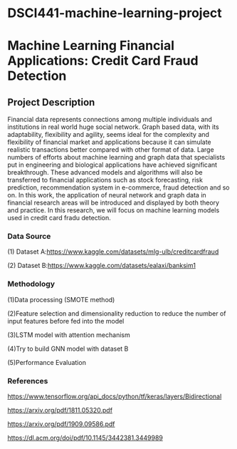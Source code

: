# DSCI441-machine-learning-project

# Machine Learning Financial Applications: Credit Card Fraud Detection

## Project Description

Financial data represents connections among multiple individuals and institutions in real world huge social network. Graph based data, with its adaptability, flexibility and agility, seems ideal for the complexity and flexibility of financial market and applications because it can simulate realistic transactions better compared with other format of data. Large numbers of efforts about machine learning and graph data that specialists put in engineering and biological applications have achieved significant breakthrough. These advanced models and algorithms will also be transferred to financial applications such as stock forecasting, risk prediction, recommendation system in e-commerce, fraud detection and so on. In this work, the application of neural network and graph data in financial research areas will be introduced and displayed by both theory and practice. In this research, we will focus on machine learning models used in credit card fradu detection.

### Data Source
(1) Dataset A:https://www.kaggle.com/datasets/mlg-ulb/creditcardfraud

(2) Dataset B:https://www.kaggle.com/datasets/ealaxi/banksim1

###  Methodology
(1)Data processing (SMOTE method)

(2)Feature selection and dimensionality reduction to reduce the number of input features before fed into the model

(3)LSTM model with attention mechanism 

(4)Try to build GNN model with dataset B

(5)Performance Evaluation

### References
https://www.tensorflow.org/api_docs/python/tf/keras/layers/Bidirectional

https://arxiv.org/pdf/1811.05320.pdf

https://arxiv.org/pdf/1909.09586.pdf

https://dl.acm.org/doi/pdf/10.1145/3442381.3449989
